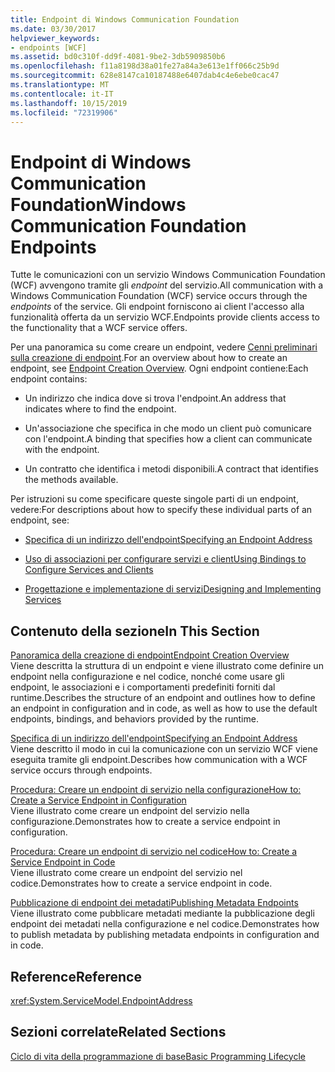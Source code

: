 ```yaml
---
title: Endpoint di Windows Communication Foundation
ms.date: 03/30/2017
helpviewer_keywords:
- endpoints [WCF]
ms.assetid: bd0c310f-dd9f-4081-9be2-3db5909850b6
ms.openlocfilehash: f11a8198d38a01fe27a84a3e613e1ff066c25b9d
ms.sourcegitcommit: 628e8147ca10187488e6407dab4c4e6ebe0cac47
ms.translationtype: MT
ms.contentlocale: it-IT
ms.lasthandoff: 10/15/2019
ms.locfileid: "72319906"
---
```

# <a name="windows-communication-foundation-endpoints"></a><span data-ttu-id="1a965-102">Endpoint di Windows Communication Foundation</span><span class="sxs-lookup"><span data-stu-id="1a965-102">Windows Communication Foundation Endpoints</span></span>
<span data-ttu-id="1a965-103">Tutte le comunicazioni con un servizio Windows Communication Foundation (WCF) avvengono tramite gli *endpoint* del servizio.</span><span class="sxs-lookup"><span data-stu-id="1a965-103">All communication with a Windows Communication Foundation (WCF) service occurs through the *endpoints* of the service.</span></span> <span data-ttu-id="1a965-104">Gli endpoint forniscono ai client l'accesso alla funzionalità offerta da un servizio WCF.</span><span class="sxs-lookup"><span data-stu-id="1a965-104">Endpoints provide clients access to the functionality that a WCF service offers.</span></span>  
  
 <span data-ttu-id="1a965-105">Per una panoramica su come creare un endpoint, vedere [Cenni preliminari sulla creazione di endpoint](endpoint-creation-overview.md).</span><span class="sxs-lookup"><span data-stu-id="1a965-105">For an overview about how to create an endpoint, see [Endpoint Creation Overview](endpoint-creation-overview.md).</span></span> <span data-ttu-id="1a965-106">Ogni endpoint contiene:</span><span class="sxs-lookup"><span data-stu-id="1a965-106">Each endpoint contains:</span></span>  
  
- <span data-ttu-id="1a965-107">Un indirizzo che indica dove si trova l'endpoint.</span><span class="sxs-lookup"><span data-stu-id="1a965-107">An address that indicates where to find the endpoint.</span></span>  
  
- <span data-ttu-id="1a965-108">Un'associazione che specifica in che modo un client può comunicare con l'endpoint.</span><span class="sxs-lookup"><span data-stu-id="1a965-108">A binding that specifies how a client can communicate with the endpoint.</span></span>  
  
- <span data-ttu-id="1a965-109">Un contratto che identifica i metodi disponibili.</span><span class="sxs-lookup"><span data-stu-id="1a965-109">A contract that identifies the methods available.</span></span>  
  
 <span data-ttu-id="1a965-110">Per istruzioni su come specificare queste singole parti di un endpoint, vedere:</span><span class="sxs-lookup"><span data-stu-id="1a965-110">For descriptions about how to specify these individual parts of an endpoint, see:</span></span>  
  
- [<span data-ttu-id="1a965-111">Specifica di un indirizzo dell'endpoint</span><span class="sxs-lookup"><span data-stu-id="1a965-111">Specifying an Endpoint Address</span></span>](specifying-an-endpoint-address.md)  
  
- [<span data-ttu-id="1a965-112">Uso di associazioni per configurare servizi e client</span><span class="sxs-lookup"><span data-stu-id="1a965-112">Using Bindings to Configure Services and Clients</span></span>](using-bindings-to-configure-services-and-clients.md)  
  
- [<span data-ttu-id="1a965-113">Progettazione e implementazione di servizi</span><span class="sxs-lookup"><span data-stu-id="1a965-113">Designing and Implementing Services</span></span>](designing-and-implementing-services.md)  
  
## <a name="in-this-section"></a><span data-ttu-id="1a965-114">Contenuto della sezione</span><span class="sxs-lookup"><span data-stu-id="1a965-114">In This Section</span></span>  
 [<span data-ttu-id="1a965-115">Panoramica della creazione di endpoint</span><span class="sxs-lookup"><span data-stu-id="1a965-115">Endpoint Creation Overview</span></span>](endpoint-creation-overview.md)  
 <span data-ttu-id="1a965-116">Viene descritta la struttura di un endpoint e viene illustrato come definire un endpoint nella configurazione e nel codice, nonché come usare gli endpoint, le associazioni e i comportamenti predefiniti forniti dal runtime.</span><span class="sxs-lookup"><span data-stu-id="1a965-116">Describes the structure of an endpoint and outlines how to define an endpoint in configuration and in code, as well as how to use the default endpoints, bindings, and behaviors provided by the runtime.</span></span>  
  
 [<span data-ttu-id="1a965-117">Specifica di un indirizzo dell'endpoint</span><span class="sxs-lookup"><span data-stu-id="1a965-117">Specifying an Endpoint Address</span></span>](specifying-an-endpoint-address.md)  
 <span data-ttu-id="1a965-118">Viene descritto il modo in cui la comunicazione con un servizio WCF viene eseguita tramite gli endpoint.</span><span class="sxs-lookup"><span data-stu-id="1a965-118">Describes how communication with a WCF service occurs through endpoints.</span></span>  
  
 [<span data-ttu-id="1a965-119">Procedura: Creare un endpoint di servizio nella configurazione</span><span class="sxs-lookup"><span data-stu-id="1a965-119">How to: Create a Service Endpoint in Configuration</span></span>](./feature-details/how-to-create-a-service-endpoint-in-configuration.md)  
 <span data-ttu-id="1a965-120">Viene illustrato come creare un endpoint del servizio nella configurazione.</span><span class="sxs-lookup"><span data-stu-id="1a965-120">Demonstrates how to create a service endpoint in configuration.</span></span>  
  
 [<span data-ttu-id="1a965-121">Procedura: Creare un endpoint di servizio nel codice</span><span class="sxs-lookup"><span data-stu-id="1a965-121">How to: Create a Service Endpoint in Code</span></span>](./feature-details/how-to-create-a-service-endpoint-in-code.md)  
 <span data-ttu-id="1a965-122">Viene illustrato come creare un endpoint del servizio nel codice.</span><span class="sxs-lookup"><span data-stu-id="1a965-122">Demonstrates how to create a service endpoint in code.</span></span>  
  
 [<span data-ttu-id="1a965-123">Pubblicazione di endpoint dei metadati</span><span class="sxs-lookup"><span data-stu-id="1a965-123">Publishing Metadata Endpoints</span></span>](publishing-metadata-endpoints.md)  
 <span data-ttu-id="1a965-124">Viene illustrato come pubblicare metadati mediante la pubblicazione degli endpoint dei metadati nella configurazione e nel codice.</span><span class="sxs-lookup"><span data-stu-id="1a965-124">Demonstrates how to publish metadata by publishing metadata endpoints in configuration and in code.</span></span>  
  
## <a name="reference"></a><span data-ttu-id="1a965-125">Reference</span><span class="sxs-lookup"><span data-stu-id="1a965-125">Reference</span></span>  
 <xref:System.ServiceModel.EndpointAddress>  
  
## <a name="related-sections"></a><span data-ttu-id="1a965-126">Sezioni correlate</span><span class="sxs-lookup"><span data-stu-id="1a965-126">Related Sections</span></span>  
 [<span data-ttu-id="1a965-127">Ciclo di vita della programmazione di base</span><span class="sxs-lookup"><span data-stu-id="1a965-127">Basic Programming Lifecycle</span></span>](basic-programming-lifecycle.md)
